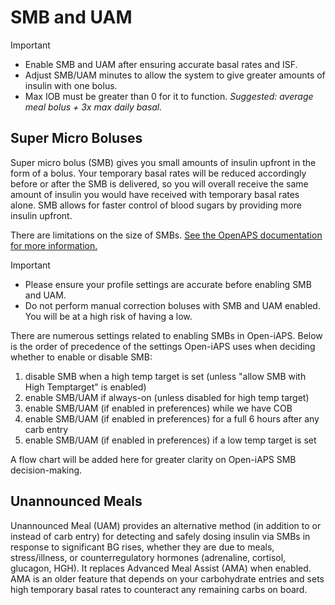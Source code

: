 # SMB and UAM
>[!IMPORTANT]
> - Enable SMB and UAM after ensuring accurate basal rates and ISF.
> - Adjust SMB/UAM minutes to allow the system to give greater amounts of insulin with one bolus.
> - Max IOB must be greater than 0 for it to function. _Suggested: average meal bolus + 3x max daily basal._

## Super Micro Boluses
Super micro bolus (SMB) gives you small amounts of insulin upfront in the form of a bolus. Your temporary basal rates will be reduced accordingly before or after the SMB is delivered, so you will overall receive the same amount of insulin you would have received with temporary basal rates alone. SMB allows for faster control of blood sugars by providing more insulin upfront.

There are limitations on the size of SMBs. <a href = "https://openaps.readthedocs.io/en/latest/docs/Customize-Iterate/oref1.html#understanding-super-micro-bolus-smb">See the OpenAPS documentation for more information.</a>

>[!IMPORTANT]
>- Please ensure your profile settings are accurate before enabling SMB and UAM.
>- Do not perform manual correction boluses with SMB and UAM enabled. You will be at a high risk of having a low.

There are numerous settings related to enabling SMBs in Open-iAPS. Below is the order of precedence of the settings Open-iAPS uses when deciding whether to enable or disable SMB:

1. disable SMB when a high temp target is set (unless "allow SMB with High Temptarget" is enabled)
2. enable SMB/UAM if always-on (unless disabled for high temp target)
3. enable SMB/UAM (if enabled in preferences) while we have COB
4. enable SMB/UAM (if enabled in preferences) for a full 6 hours after any carb entry
5. enable SMB/UAM (if enabled in preferences) if a low temp target is set

A flow chart will be added here for greater clarity on Open-iAPS SMB decision-making.

## Unannounced Meals
Unannounced Meal (UAM) provides an alternative method (in addition to or instead of carb entry) for detecting and safely dosing insulin via SMBs in response to significant BG rises, whether they are due to meals, stress/illness, or counterregulatory hormones (adrenaline, cortisol, glucagon, HGH). It replaces Advanced Meal Assist (AMA) when enabled. AMA is an older feature that depends on your carbohydrate entries and sets high temporary basal rates to counteract any remaining carbs on board.
